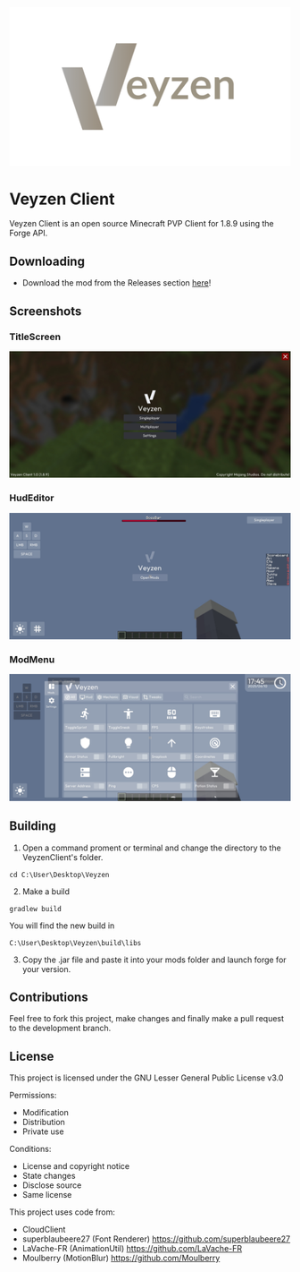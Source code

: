 ![Logo](/screenshots/Logo.png)

# Veyzen Client
Veyzen Client is an open source Minecraft PVP Client for 1.8.9 using the Forge API.

## Downloading
- Download the mod from the Releases section [here](https://github.com/Arctyll/Veyzen/releases)!

## Screenshots
### TitleScreen
![TitleScreen](/screenshots/TitleScreen.png)

### HudEditor
![HudEditor](/screenshots/HudEditor.png)

### ModMenu
![ModMenu](/screenshots/ModMenu.png)

## Building
1. Open a command proment or terminal and change the directory to the VeyzenClient's folder.
```
cd C:\User\Desktop\Veyzen
```
2. Make a build
```
gradlew build
```
You will find the new build in
```
C:\User\Desktop\Veyzen\build\libs
```
3. Copy the .jar file and paste it into your mods folder and launch forge for your version.

## Contributions
Feel free to fork this project, make changes and finally make a pull request to the development branch.

## License
This project is licensed under the GNU Lesser General Public License v3.0

Permissions:
- Modification 
- Distribution 
- Private use

Conditions:
- License and copyright notice
- State changes 
- Disclose source
- Same license 

This project uses code from:
- CloudClient
- superblaubeere27 (Font Renderer) https://github.com/superblaubeere27
- LaVache-FR (AnimationUtil) https://github.com/LaVache-FR
- Moulberry (MotionBlur) https://github.com/Moulberry
